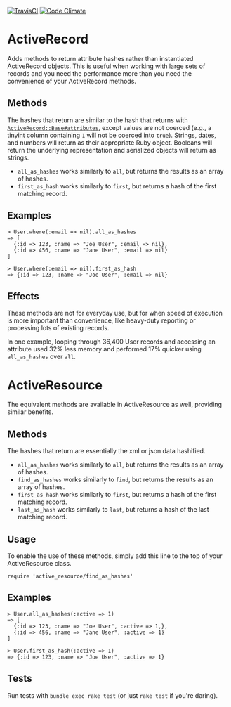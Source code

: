 [![TravisCI](http://travis-ci.org/sportngin/find_as_hashes)](http://travis-ci.org/sportngin/find_as_hashes)
[![Code Climate](https://codeclimate.com/github/sportngin/find_as_hashes)](https://codeclimate.com/github/sportngin/find_as_hashes)

# ActiveRecord

Adds methods to return attribute hashes rather than instantiated
ActiveRecord objects. This is useful when working with large sets of
records and you need the performance more than you need the convenience
of your ActiveRecord methods.

## Methods

The hashes that return are similar to the hash that returns with
[`ActiveRecord::Base#attributes`][attrs_method], except values are not
coerced (e.g., a tinyint column containing `1` will not be coerced into
`true`). Strings, dates, and numbers will return as their appropriate
Ruby object. Booleans will return the underlying representation and
serialized objects will return as strings.

* `all_as_hashes` works similarly to `all`, but returns the results as
  an array of hashes.
* `first_as_hash` works similarly to `first`, but returns a hash of the
  first matching record.

[attrs_method]:http://api.rubyonrails.org/classes/ActiveRecord/Base.html#method-i-attributes

## Examples

    > User.where(:email => nil).all_as_hashes
    => [
      {:id => 123, :name => "Joe User", :email => nil},
      {:id => 456, :name => "Jane User", :email => nil}
    ]

    > User.where(:email => nil).first_as_hash
    => {:id => 123, :name => "Joe User", :email => nil}

## Effects

These methods are not for everyday use, but for when speed of execution
is more important than convenience, like heavy-duty reporting or
processing lots of existing records.

In one example, looping through 36,400 User records and accessing an
attribute used 32% less memory and performed 17% quicker using
`all_as_hashes` over `all`.

# ActiveResource

The equivalent methods are available in ActiveResource as well, providing
similar benefits.

## Methods

The hashes that return are essentially the xml or json data hashified.

* `all_as_hashes` works similarly to `all`, but returns the results as
  an array of hashes.
* `find_as_hashes` works similarly to `find`, but returns the results as
  an array of hashes.
* `first_as_hash` works similarly to `first`, but returns a hash of the
  first matching record.
* `last_as_hash` works similarly to `last`, but returns a hash of the
  last matching record.

## Usage

To enable the use of these methods, simply add this line to the top of your
ActiveResource class.

`require 'active_resource/find_as_hashes'`

## Examples

    > User.all_as_hashes(:active => 1)
    => [
      {:id => 123, :name => "Joe User", :active => 1,},
      {:id => 456, :name => "Jane User", :active => 1}
    ]

    > User.first_as_hash(:active => 1)
    => {:id => 123, :name => "Joe User", :active => 1}

## Tests

Run tests with `bundle exec rake test` (or just `rake test` if you're
daring).
